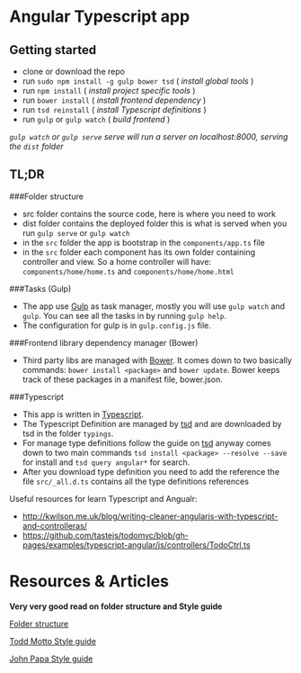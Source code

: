 # Angular Typescript app

## Getting started

- clone or download the repo
- run ```sudo npm install -g gulp bower tsd``` ( *install global tools* )
- run ```npm install``` ( *install project specific tools* )
- run ```bower install``` ( *install frontend dependency* )
- run ```tsd reinstall``` ( *install Typescript definitions* )
- run ```gulp``` or ```gulp watch``` ( *build frontend* )

*```gulp watch``` or ```gulp serve``` serve will run a server on localhost:8000, serving the ```dist``` folder*

## TL;DR

###Folder structure

- src folder contains the source code, here is where you need to work
- dist folder contains the deployed folder this is what is served when you run ```gulp serve``` or ```gulp watch```
- in the ```src``` folder the app is bootstrap in the ```components/app.ts``` file
- in the ```src``` folder each component has its own folder containing controller and view. So a home controller will have: ```components/home/home.ts``` and ```components/home/home.html```

###Tasks (Gulp)

- The app use [Gulp](http://gulpjs.com/) as task manager, mostly you will use ```gulp watch``` and ```gulp```. You can see all the tasks in by running ```gulp help```.
- The configuration for gulp is in ```gulp.config.js``` file.

###Frontend library dependency manager (Bower)

- Third party libs are managed with [Bower](http://bower.io/). It comes down to two basically commands: ```bower install <package>``` and ```bower update```. Bower keeps track of these packages in a manifest file, bower.json.

###Typescript

- This app is written in [Typescript](http://www.typescriptlang.org/).
- The Typescript Definition are managed by [tsd](https://www.npmjs.com/package/tsd) and are downloaded by tsd in the folder ```typings```.
- For manage type definitions follow the guide on [tsd](https://www.npmjs.com/package/tsd) anyway comes down to two main commands ```tsd install <package> --resolve --save``` for install and ```tsd query angular*``` for search.
- After you download type definition you need to add the reference the file ```src/_all.d.ts``` contains all the type definitions references


Useful resources for learn Typescript and Angualr:
- http://kwilson.me.uk/blog/writing-cleaner-angularjs-with-typescript-and-controlleras/
- https://github.com/tastejs/todomvc/blob/gh-pages/examples/typescript-angular/js/controllers/TodoCtrl.ts

# Resources & Articles
__Very very good read on folder structure and Style guide__

[Folder structure](https://scotch.io/tutorials/angularjs-best-practices-directory-structure)

[Todd Motto Style guide](https://github.com/toddmotto/angularjs-styleguide#modules)

[John Papa Style guide](https://github.com/johnpapa/angular-styleguide)

